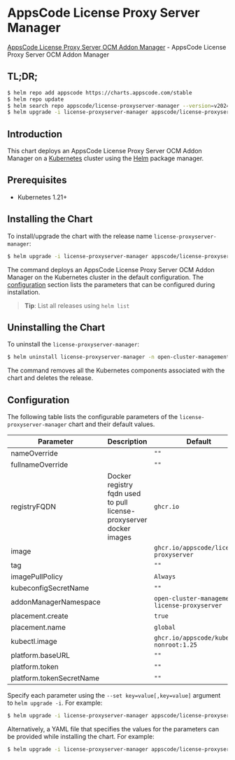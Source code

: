 # AppsCode License Proxy Server Manager

[AppsCode License Proxy Server OCM Addon Manager](https://github.com/appscode-cloud/license-proxyserver) - AppsCode License Proxy Server OCM Addon Manager

## TL;DR;

```bash
$ helm repo add appscode https://charts.appscode.com/stable
$ helm repo update
$ helm search repo appscode/license-proxyserver-manager --version=v2024.7.2
$ helm upgrade -i license-proxyserver-manager appscode/license-proxyserver-manager -n open-cluster-management-license-proxyserver --create-namespace --version=v2024.7.2
```

## Introduction

This chart deploys an AppsCode License Proxy Server OCM Addon Manager on a [Kubernetes](http://kubernetes.io) cluster using the [Helm](https://helm.sh) package manager.

## Prerequisites

- Kubernetes 1.21+

## Installing the Chart

To install/upgrade the chart with the release name `license-proxyserver-manager`:

```bash
$ helm upgrade -i license-proxyserver-manager appscode/license-proxyserver-manager -n open-cluster-management-license-proxyserver --create-namespace --version=v2024.7.2
```

The command deploys an AppsCode License Proxy Server OCM Addon Manager on the Kubernetes cluster in the default configuration. The [configuration](#configuration) section lists the parameters that can be configured during installation.

> **Tip**: List all releases using `helm list`

## Uninstalling the Chart

To uninstall the `license-proxyserver-manager`:

```bash
$ helm uninstall license-proxyserver-manager -n open-cluster-management-license-proxyserver
```

The command removes all the Kubernetes components associated with the chart and deletes the release.

## Configuration

The following table lists the configurable parameters of the `license-proxyserver-manager` chart and their default values.

|        Parameter         |                             Description                             |                         Default                          |
|--------------------------|---------------------------------------------------------------------|----------------------------------------------------------|
| nameOverride             |                                                                     | <code>""</code>                                          |
| fullnameOverride         |                                                                     | <code>""</code>                                          |
| registryFQDN             | Docker registry fqdn used to pull license-proxyserver docker images | <code>ghcr.io</code>                                     |
| image                    |                                                                     | <code>ghcr.io/appscode/license-proxyserver</code>        |
| tag                      |                                                                     | <code>""</code>                                          |
| imagePullPolicy          |                                                                     | <code>Always</code>                                      |
| kubeconfigSecretName     |                                                                     | <code>""</code>                                          |
| addonManagerNamespace    |                                                                     | <code>open-cluster-management-license-proxyserver</code> |
| placement.create         |                                                                     | <code>true</code>                                        |
| placement.name           |                                                                     | <code>global</code>                                      |
| kubectl.image            |                                                                     | <code>ghcr.io/appscode/kubectl-nonroot:1.25</code>       |
| platform.baseURL         |                                                                     | <code>""</code>                                          |
| platform.token           |                                                                     | <code>""</code>                                          |
| platform.tokenSecretName |                                                                     | <code>""</code>                                          |


Specify each parameter using the `--set key=value[,key=value]` argument to `helm upgrade -i`. For example:

```bash
$ helm upgrade -i license-proxyserver-manager appscode/license-proxyserver-manager -n open-cluster-management-license-proxyserver --create-namespace --version=v2024.7.2 --set registryFQDN=ghcr.io
```

Alternatively, a YAML file that specifies the values for the parameters can be provided while
installing the chart. For example:

```bash
$ helm upgrade -i license-proxyserver-manager appscode/license-proxyserver-manager -n open-cluster-management-license-proxyserver --create-namespace --version=v2024.7.2 --values values.yaml
```
